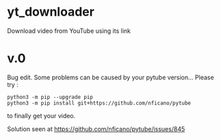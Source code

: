 # yt_downloader
Download video from YouTube using its link

# v.0

Bug edit. Some problems can be caused by your pytube version... 
Please try :

	python3 -m pip --upgrade pip
	python3 -m pip install git+https://github.com/nficano/pytube

to finally get your video.

Solution seen at https://github.com/nficano/pytube/issues/845
